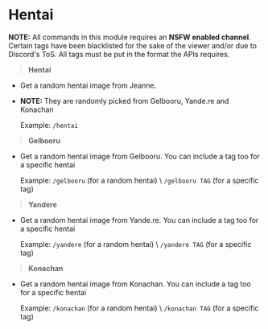 # Hentai

**NOTE:** All commands in this module requires an **NSFW enabled channel**. Certain tags have been blacklisted for the sake of the viewer and/or due to Discord's ToS. All tags must be put in the format the APIs requires.

>**Hentai**

* Get a random hentai image from Jeanne.
* **NOTE:** They are randomly picked from Gelbooru, Yande.re and Konachan

    Example: `/hentai`

>**Gelbooru**

* Get a random hentai image from Gelbooru. You can include a tag too for a specific hentai

    Example: `/gelbooru` (for a random hentai) \ `/gelbooru TAG` (for a specific tag)

>**Yandere**

* Get a random hentai image from Yande.re. You can include a tag too for a specific hentai

    Example: `/yandere` (for a random hentai) \ `/yandere TAG` (for a specific tag)

>**Konachan**

* Get a random hentai image from Konachan. You can include a tag too for a specific hentai

    Example: `/konachan` (for a random hentai) \ `/konachan TAG` (for a specific tag)

